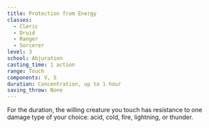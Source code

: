 ```yaml
---
title: Protection from Energy
classes:
  - Cleric
  - Druid
  - Ranger
  - Sorcerer
level: 3
school: Abjuration
casting_time: 1 action
range: Touch
components: V, S
duration: Concentration, up to 1 hour
saving_throw: None
---
```


For the duration, the willing creature you touch has resistance to one damage type of your choice: acid, cold, fire, lightning, or thunder.
